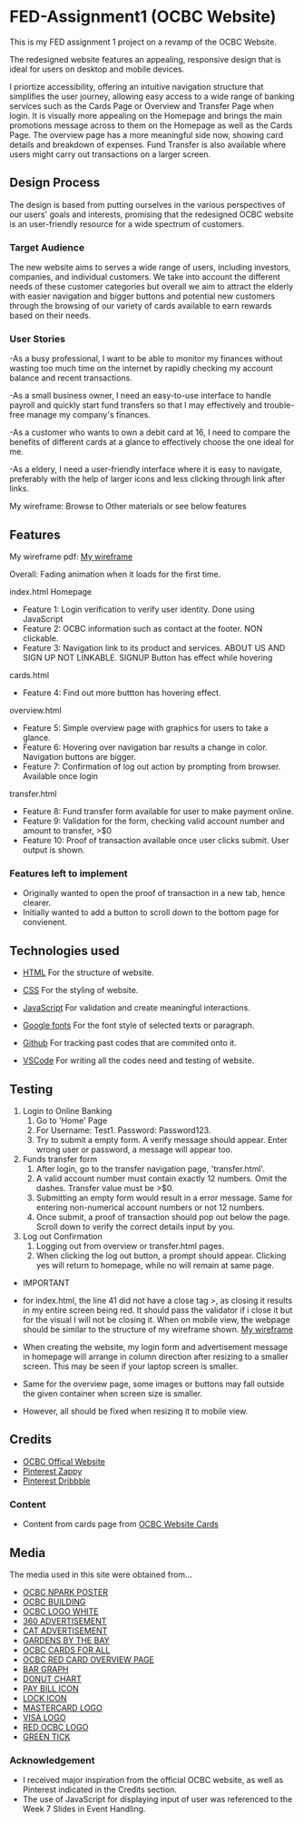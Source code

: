 # FED-Assignment1 (OCBC Website)
This is my FED assignment 1 project on a revamp of the OCBC Website. 

The redesigned website features an appealing, responsive design that is ideal for users on desktop and mobile devices. 

I priortize accessibility, offering an intuitive navigation structure that simplifies the user journey, allowing easy access to a wide range of banking services such as the Cards Page or Overview and Transfer Page when login. It is visually more appealing on the Homepage and brings the main promotions message across to them on the Homepage as well as the Cards Page. The overview page has a more meaningful side now, showing card details and breakdown of expenses. Fund Transfer is also available where users might carry out transactions on a larger screen.

## Design Process
The design is based from putting ourselves in the various perspectives of our users' goals and interests, promising that the redesigned OCBC website is an user-friendly resource for a wide spectrum of customers. 

### Target Audience
The new website aims to serves a wide range of users, including investors, companies, and individual customers. We take into account the different needs of these customer categories but overall we aim to attract the elderly with easier navigation and bigger buttons and potential new customers through the browsing of our variety of cards available to earn rewards based on their needs.

### User Stories
-As a busy professional, I want to be able to monitor my finances without wasting too much time on the internet by rapidly checking my account balance and recent transactions.

-As a small business owner, I need an easy-to-use interface to handle payroll and quickly start fund transfers so that I may effectively and trouble-free manage my company's finances.

-As a customer who wants to own a debit card at 16, I need to compare the benefits of different cards at a glance to effectively choose the one ideal for me.

-As a eldery, I need a user-friendly interface where it is easy to navigate, preferably with the help of larger icons and less clicking through link after links.

My wireframe: Browse to Other materials or see below features 

## Features
My wireframe pdf: [My wireframe](https://github.com/j0van-ong/FED-Assignment1/blob/main/Other%20materials/FED_S10258240_JovanOng_Assg1_wiref.pdf)

Overall: Fading animation when it loads for the first time.

index.html Homepage
- Feature 1: Login verification to verify user identity. Done using JavaScript
- Feature 2: OCBC information such as contact at the footer. NON clickable.
- Feature 3: Navigation link to its product and services. ABOUT US AND SIGN UP NOT LINKABLE. SIGNUP Button has effect while hovering

cards.html
- Feature 4: Find out more buttton has hovering effect. 

overview.html
- Feature 5: Simple overview page with graphics for users to take a glance.
- Feature 6: Hovering over navigation bar results a change in color. Navigation buttons are bigger. 
- Feature 7: Confirmation of log out action by prompting from browser. Available once login

transfer.html
- Feature 8: Fund transfer form available for user to make payment online.
- Feature 9: Validation for the form, checking valid account number and amount to transfer, >$0
- Feature 10: Proof of transaction available once user clicks submit. User output is shown.

### Features left to implement
- Originally wanted to open the proof of transaction in a new tab, hence clearer.
- Initially wanted to add a button to scroll down to the bottom page for convienent.

## Technologies used
- [HTML](https://html.spec.whatwg.org/) For the structure of website.
- [CSS](https://www.w3.org/Style/CSS/Overview.en.html) For the styling of website.
- [JavaScript](https://developer.mozilla.org/en-US/docs/Web/javascript) For validation and create meaningful interactions.

- [Google fonts](https://fonts.google.com/) For the font style of selected texts or paragraph.
- [Github](https://github.com/) For tracking past codes that are commited onto it.
- [VSCode](https://code.visualstudio.com/) For writing all the codes need and testing of website.

## Testing 
1. Login to Online Banking 
    1. Go to 'Home' Page
    2. For Username: Test1. Password: Password123. 
    3. Try to submit a empty form. A verify message should appear. Enter wrong user or password, a message will appear too.
2. Funds transfer form
    1. After login, go to the transfer navigation page, 'transfer.html'.
    2. A valid account number must contain exactly 12 numbers. Omit the dashes. Transfer value must be >$0.
    3. Submitting an empty form would result in a error message. Same for entering non-numerical account numbers or not 12 numbers.
    4. Once submit, a proof of transaction should pop out below the page. Scroll down to verify the correct details input by you.
3. Log out Confirmation
    1. Logging out from overview or transfer.html pages.
    2. When clicking the log out button, a prompt should appear. Clicking yes will return to homepage, while no will remain at same page.

- IMPORTANT 
- for index.html, the line 41 did not have a close tag >, as closing it results in my entire screen being red. It should pass the validator if i close it but for the visual I will not be closing it.
When on mobile view, the webpage should be similar to the structure of my wireframe shown. [My wireframe](https://github.com/j0van-ong/FED-Assignment1/blob/main/Other%20materials/FED_S10258240_JovanOng_Assg1_wiref.pdf)

- When creating the website, my login form and advertisement message in homepage will arrange in column direction after resizing to a smaller screen. This may be seen if your laptop screen is smaller. 
- Same for the overview page, some images or buttons may fall outside the given container when screen size is smaller. 
- However, all should be fixed when resizing it to mobile view.

## Credits
- [OCBC Offical Website](https://www.ocbc.com/personal-banking)
- [Pinterest Zappy](https://i.pinimg.com/564x/e6/71/e0/e671e0f90e0b8b4eadaa1f9111b0125e.jpg)
- [Pinterest Dribbble](https://i.pinimg.com/564x/56/14/1e/56141e7582cedf5a490b182a860c288c.jpg)

### Content 
- Content from cards page from [OCBC Website Cards](https://www.ocbc.com/personal-banking/cards/debit-card)

## Media
The media used in this site were obtained from...

- [OCBC NPARK POSTER](https://www.nparks.gov.sg/-/media/pcn-ocbc-ride-safe/ocbc-nparks-cim-posters-14802.jpg?la=en&hash=523E2A0F91503321CD2E0E0D93A6942468AB4156)
- [OCBC BUILDING](https://www.bankofsingapore.com/iwov-resources/assets/dam/aboutus/about-us-ocbc-bank-thumbnail.jpg)
- [OCBC LOGO WHITE](https://encrypted-tbn0.gstatic.com/images?q=tbn:ANd9GcSx1pkdhtcrACyndJ6PwJfAhqluDdG0qSyWP5wZgzzT7XdjxCT6avXTibm56B8R3UaJBg&usqp=CAU)
- [360 ADVERTISEMENT](https://thefinance.sg/wp-content/uploads/2020/02/195FB4F2-6794-48F0-9FEB-6A8AD0F625DE.jpeg)
- [CAT ADVERTISEMENT](https://www.ocbc.com/personal-banking)
- [GARDENS BY THE BAY](https://www.flowerpicturegallery.com/d/1514633-1/Another+View+of+Singapore+Skyline+from+OCBC+Skywalk.jpg)
- [OCBC CARDS FOR ALL](https://www.ocbc.com/personal-banking/cards/debit-card)
- [OCBC RED CARD OVERVIEW PAGE](https://pngset.com/images/ocbc-atm-contactless-card-carmine-text-credit-card-label-transparent-png-1175536.png)
- [BAR GRAPH](https://www.ntu.org/Library/imglib/2020/10/biden-spending-graph.png)
- [DONUT CHART](https://www.pinterest.com/pin/653444227186135601/)
- [PAY BILL ICON](https://www.expresscfo.ae/wp-content/uploads/2022/08/Cost-Effectiveness.png)
- [LOCK ICON](https://th.bing.com/th/id/OIP.gVpNJD6ysRPkjO6j02qR3AHaHa?rs=1&pid=ImgDetMain)
- [MASTERCARD LOGO](https://logos-world.net/wp-content/uploads/2020/09/Mastercard-Logo-2016-2020.png)
- [VISA LOGO](https://decographic.net/wp-content/uploads/2014/02/Visa_2014_logo_detail.svg_.png)
- [RED OCBC LOGO](https://logos-download.com/wp-content/uploads/2016/12/OCBC_Bank_logo_logotype_Singapore.png)
- [GREEN TICK](https://www.abacuspg.co.uk/wp-content/uploads/2016/05/Green-Tick-PNG-Pic.png)

### Acknowledgement
- I received major inspiration from the official OCBC website, as well as Pinterest indicated in the Credits section.
- The use of JavaScript for displaying input of user was referenced to the Week 7 Slides in Event Handling.






